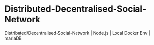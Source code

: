 # Distributed-Decentralised-Social-Network
Distributed/Decentralised-Social-Network | Node.js  | Local Docker Env | mariaDB
